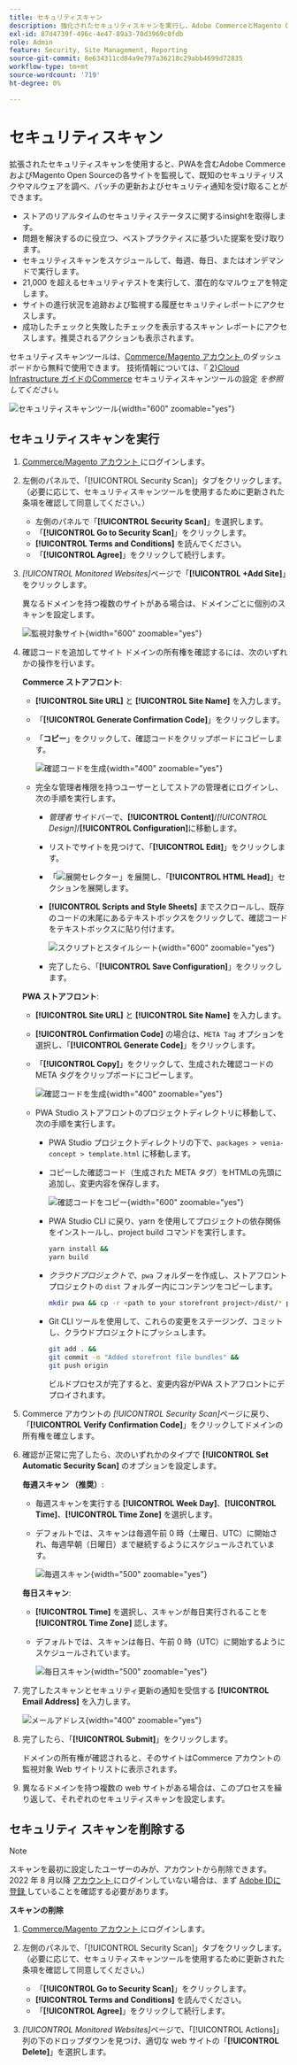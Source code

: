 ```yaml
---
title: セキュリティスキャン
description: 強化されたセキュリティスキャンを実行し、Adobe CommerceとMagento Open Sourceの各サイトを監視する方法について説明します。
exl-id: 87d4739f-496c-4e47-89a3-70d3969c0fdb
role: Admin
feature: Security, Site Management, Reporting
source-git-commit: 8e634311cd84a9e797a36218c29abb4699d72835
workflow-type: tm+mt
source-wordcount: '719'
ht-degree: 0%

---
```


# セキュリティスキャン

拡張されたセキュリティスキャンを使用すると、PWAを含むAdobe CommerceおよびMagento Open Sourceの各サイトを監視して、既知のセキュリティリスクやマルウェアを調べ、パッチの更新およびセキュリティ通知を受け取ることができます。

- ストアのリアルタイムのセキュリティステータスに関するinsightを取得します。
- 問題を解決するのに役立つ、ベストプラクティスに基づいた提案を受け取ります。
- セキュリティスキャンをスケジュールして、毎週、毎日、またはオンデマンドで実行します。
- 21,000 を超えるセキュリティテストを実行して、潜在的なマルウェアを特定します。
- サイトの進行状況を追跡および監視する履歴セキュリティレポートにアクセスします。
- 成功したチェックと失敗したチェックを表示するスキャン レポートにアクセスします。推奨されるアクションも表示されます。

セキュリティスキャンツールは、[Commerce/Magento アカウント ](../getting-started/commerce-account-create.md) のダッシュボードから無料で使用できます。 技術情報については、『 [2&rbrace;Cloud Infrastructure ガイドのCommerce](https://experienceleague.adobe.com/docs/commerce-cloud-service/user-guide/launch/overview.html?lang=ja#set-up-the-security-scan-tool) セキュリティスキャンツールの設定 _を参照してください。_

![ セキュリティスキャンツール ](./assets/magento-security-scan.png){width="600" zoomable="yes"}

## セキュリティスキャンを実行

1. [Commerce/Magento アカウント ](../getting-started/commerce-account-create.md) にログインします。

1. 左側のパネルで、「[!UICONTROL Security Scan]」タブをクリックします。 （必要に応じて、セキュリティスキャンツールを使用するために更新された条項を確認して同意してください。）

   - 左側のパネルで「**[!UICONTROL Security Scan]**」を選択します。
   - 「**[!UICONTROL Go to Security Scan]**」をクリックします。
   - **[!UICONTROL Terms and Conditions]** を読んでください。
   - 「**[!UICONTROL Agree]**」をクリックして続行します。

1. _[!UICONTROL Monitored Websites]_&#x200B;ページで「**[!UICONTROL +Add Site]**」をクリックします。

   異なるドメインを持つ複数のサイトがある場合は、ドメインごとに個別のスキャンを設定します。

   ![ 監視対象サイト ](./assets/monitored-website.png){width="600" zoomable="yes"}

1. 確認コードを追加してサイト ドメインの所有権を確認するには、次のいずれかの操作を行います。

   **Commerce ストアフロント**:

   - **[!UICONTROL Site URL]** と **[!UICONTROL Site Name]** を入力します。
   - 「**[!UICONTROL Generate Confirmation Code]**」をクリックします。
   - 「**コピー**」をクリックして、確認コードをクリップボードにコピーします。

     ![ 確認コードを生成 ](./assets/scan-site1.png){width="400" zoomable="yes"}

   - 完全な管理者権限を持つユーザーとしてストアの管理者にログインし、次の手順を実行します。

      - _管理者_ サイドバーで、**[!UICONTROL Content]**/_[!UICONTROL Design]_/**[!UICONTROL Configuration]**&#x200B;に移動します。
      - リストでサイトを見つけて、「**[!UICONTROL Edit]**」をクリックします。
      - 「![ 展開セレクター ](../assets/icon-display-expand.png)」を展開し、「**[!UICONTROL HTML Head]**」セクションを展開します。
      - **[!UICONTROL Scripts and Style Sheets]** までスクロールし、既存のコードの末尾にあるテキストボックスをクリックして、確認コードをテキストボックスに貼り付けます。

        ![ スクリプトとスタイルシート ](./assets/scan-paste-code.png){width="600" zoomable="yes"}

      - 完了したら、「**[!UICONTROL Save Configuration]**」をクリックします。

   **PWA ストアフロント**:

   - **[!UICONTROL Site URL]** と **[!UICONTROL Site Name]** を入力します。

   - **[!UICONTROL Confirmation Code]** の場合は、`META Tag` オプションを選択し、「**[!UICONTROL Generate Code]**」をクリックします。

   - 「**[!UICONTROL Copy]**」をクリックして、生成された確認コードの META タグをクリップボードにコピーします。

     ![ 確認コードを生成 ](./assets/scan-site2.png){width="400" zoomable="yes"}

   - PWA Studio ストアフロントのプロジェクトディレクトリに移動して、次の手順を実行します。

      - PWA Studio プロジェクトディレクトリの下で、`packages > venia-concept > template.html` に移動します。
      - コピーした確認コード（生成された META タグ）をHTMLの先頭に追加し、変更内容を保存します。

        ![ 確認コードをコピー ](./assets/code-pwa.png){width="600" zoomable="yes"}

      - PWA Studio CLI に戻り、yarn を使用してプロジェクトの依存関係をインストールし、project build コマンドを実行します。

        ```sh
        yarn install &&
        yarn build
        ```

      - *クラウドプロジェクトで*、`pwa` フォルダーを作成し、ストアフロントプロジェクトの `dist` フォルダー内にコンテンツをコピーします。

        ```sh
        mkdir pwa && cp -r <path to your storefront project>/dist/* pwa
        ```

      - Git CLI ツールを使用して、これらの変更をステージング、コミットし、クラウドプロジェクトにプッシュします。

        ```sh
        git add . &&
        git commit -m "Added storefront file bundles" &&
        git push origin
        ```

        ビルドプロセスが完了すると、変更内容がPWA ストアフロントにデプロイされます。

1. Commerce アカウントの _[!UICONTROL Security Scan]_&#x200B;ページに戻り、「**[!UICONTROL Verify Confirmation Code]**」をクリックしてドメインの所有権を確立します。

1. 確認が正常に完了したら、次のいずれかのタイプで **[!UICONTROL Set Automatic Security Scan]** のオプションを設定します。

   **毎週スキャン （推奨）**:

   - 毎週スキャンを実行する **[!UICONTROL Week Day]**、**[!UICONTROL Time]**、**[!UICONTROL Time Zone]** を選択します。
   - デフォルトでは、スキャンは毎週午前 0 時（土曜日、UTC）に開始され、毎週早朝（日曜日）まで継続するようにスケジュールされています。

     ![ 毎週スキャン ](./assets/scan-weekly.png){width="500" zoomable="yes"}

   **毎日スキャン**:

   - **[!UICONTROL Time]** を選択し、スキャンが毎日実行されることを **[!UICONTROL Time Zone]** 認します。
   - デフォルトでは、スキャンは毎日、午前 0 時（UTC）に開始するようにスケジュールされています。

     ![ 毎日スキャン ](./assets/scan-daily.png){width="500" zoomable="yes"}

1. 完了したスキャンとセキュリティ更新の通知を受信する **[!UICONTROL Email Address]** を入力します。

   ![ メールアドレス ](./assets/scan-notification-email.png){width="400" zoomable="yes"}

1. 完了したら、「**[!UICONTROL Submit]**」をクリックします。

   ドメインの所有権が確認されると、そのサイトはCommerce アカウントの監視対象 Web サイトリストに表示されます。

1. 異なるドメインを持つ複数の web サイトがある場合は、このプロセスを繰り返して、それぞれのセキュリティスキャンを設定します。

## セキュリティ スキャンを削除する

>[!NOTE]
>
>スキャンを最初に設定したユーザーのみが、アカウントから削除できます。 2022 年 8 月以降 [ アカウント ](https://account.magento.com) にログインしていない場合は、まず [Adobe IDに登録 ](https://account.magento.com) していることを確認する必要があります。

**スキャンの削除**

1. [Commerce/Magento アカウント ](../getting-started/commerce-account-create.md) にログインします。

1. 左側のパネルで、「[!UICONTROL Security Scan]」タブをクリックします。 （必要に応じて、セキュリティスキャンツールを使用するために更新された条項を確認して同意してください。）

   - 「**[!UICONTROL Go to Security Scan]**」をクリックします。
   - **[!UICONTROL Terms and Conditions]** を読んでください。
   - 「**[!UICONTROL Agree]**」をクリックして続行します。

1. _[!UICONTROL Monitored Websites]_&#x200B;ページで、「[!UICONTROL Actions]」列の下のドロップダウンを見つけ、適切な web サイトの「**[!UICONTROL Delete]**」を選択します。
